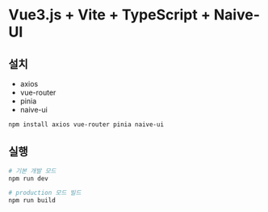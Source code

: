 # Vue3.js + Vite + TypeScript + Naive-UI


## 설치
- axios
- vue-router
- pinia
- naive-ui

```bash
npm install axios vue-router pinia naive-ui
```

## 실행
```bash
# 기본 개발 모드
npm run dev

# production 모드 빌드
npm run build
```
